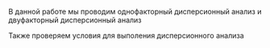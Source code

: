 В данной работе мы проводим однофакторный дисперсионный анализ и двуфакторный дисперсионный анализ

Также проверяем условия для выполения дисперсионного анализа
